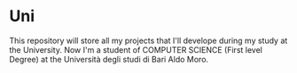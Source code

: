 # Uni
This repository will store all my projects that I'll develope during my study at the University.
Now I'm a student of COMPUTER SCIENCE (First level Degree) at the Università degli studi di Bari Aldo Moro.

